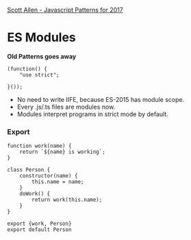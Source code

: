 [Scott Allen - Javascript Patterns for 2017](https://www.youtube.com/watch?v=hO7mzO83N1Q)

# ES Modules

**Old Patterns goes away**

    (function() {
        "use strict";

    }());

- No need to write IIFE, because ES-2015 has module scope.
- Every .js/.ts files are modules now.
- Modules interpret programs in strict mode by default.

### Export
    function work(name) {
        return `${name} is working`;
    }

    class Person {
        constructor(name) {
            this.name = name;
        }
        doWork() {
            return work(this.name);
        }
    }

    export {work, Person}
    export default Person


